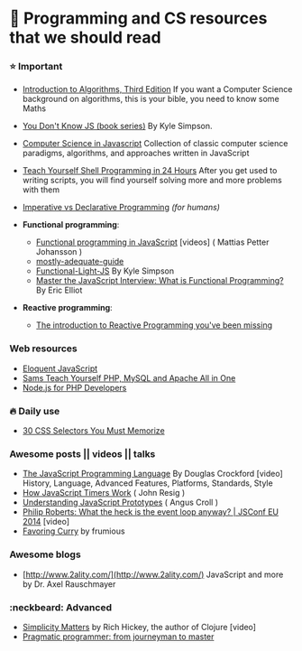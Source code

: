 # :bookmark: Programming and CS resources that we should read

### :star: Important 
- [Introduction to Algorithms, Third Edition](http://www.google.com/search?q=mit%20introduction%20to%20algorithms%203rd%20edition%20pdf) If you want a Computer Science background on algorithms, this is your bible, you need to know some Maths

- [You Don't Know JS (book series)](https://github.com/getify/You-Dont-Know-JS) By Kyle Simpson. 

- [Computer Science in Javascript](https://github.com/nzakas/computer-science-in-javascript) Collection of classic computer science paradigms, algorithms, and approaches written in JavaScript

- [Teach Yourself Shell Programming in 24 Hours](http://www.google.com/search?q=Teach+Yourself+Shell+Programming+in+24+Hours) After you get used to writing scripts, you will find yourself solving more and more problems with them

- [Imperative vs Declarative Programming](https://medium.freecodecamp.com/imperative-vs-declarative-programming-283e96bf8aea#.gppmlv98s) *(for humans)*
- **Functional programming**:
  - [Functional programming in JavaScript](https://www.youtube.com/playlist?list=PL0zVEGEvSaeEd9hlmCXrk5yUyqUag-n84) \[videos\] ( Mattias Petter Johansson ) 
  - [mostly-adequate-guide](https://www.gitbook.com/book/drboolean/mostly-adequate-guide/details) 
  - [Functional-Light-JS](https://github.com/getify/Functional-Light-JS) By Kyle Simpson
  - [Master the JavaScript Interview: What is Functional Programming?](https://medium.com/javascript-scene/master-the-javascript-interview-what-is-functional-programming-7f218c68b3a0#.tjns69wgp) By Eric Elliot
- **Reactive programming**:
  - [The introduction to Reactive Programming you've been missing](https://gist.github.com/staltz/868e7e9bc2a7b8c1f754) 

### Web resources
- [Eloquent JavaScript](http://eloquentjavascript.net/)
- [Sams Teach Yourself PHP, MySQL and Apache All in One](http://www.google.com/search?q=sams+php)
- [Node.js for PHP Developers](http://www.google.com/search?q=node%20js%20for%20php%20developers)


### :fire: Daily use
- [30 CSS Selectors You Must Memorize](http://code.tutsplus.com/tutorials/the-30-css-selectors-you-must-memorize--net-16048)

### Awesome posts || videos || talks
- [The JavaScript Programming Language](https://youtu.be/v2ifWcnQs6M) By Douglas Crockford [video] History, Language, Advanced Features, Platforms, Standards, Style
- [How JavaScript Timers Work](http://ejohn.org/blog/how-javascript-timers-work/) ( John Resig )
- [Understanding JavaScript Prototypes](https://javascriptweblog.wordpress.com/2010/06/07/understanding-javascript-prototypes/) ( Angus Croll )
- [Philip Roberts: What the heck is the event loop anyway? | JSConf EU 2014](https://www.youtube.com/watch?v=8aGhZQkoFbQ) [video]
- [Favoring Curry](http://fr.umio.us/favoring-curry/) by frumious 

### Awesome blogs
- [http://www.2ality.com/](http://www.2ality.com/) JavaScript and more by Dr. Axel Rauschmayer

### :neckbeard: Advanced
- [Simplicity Matters](https://youtu.be/rI8tNMsozo0) by Rich Hickey, the author of Clojure [video]
- [Pragmatic programmer: from journeyman to master](http://www.google.com/search?q=pragmatic+programmer)
